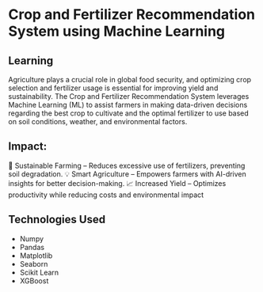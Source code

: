 # Crop and Fertilizer Recommendation System using Machine Learning

## Learning
Agriculture plays a crucial role in global food security, and optimizing crop selection and fertilizer usage is essential for improving yield and sustainability. The Crop and Fertilizer Recommendation System leverages Machine Learning (ML) to assist farmers in making data-driven decisions regarding the best crop to cultivate and the optimal fertilizer to use based on soil conditions, weather, and environmental factors.

## Impact:
🌱 Sustainable Farming – Reduces excessive use of fertilizers, preventing soil degradation.
💡 Smart Agriculture – Empowers farmers with AI-driven insights for better decision-making.
📈 Increased Yield – Optimizes productivity while reducing costs and environmental impact

## Technologies Used
- Numpy
- Pandas
- Matplotlib
- Seaborn
- Scikit Learn
- XGBoost
